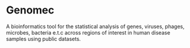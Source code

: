 # Genomec
A bioinformatics tool for the statistical analysis of genes, viruses, phages, microbes, bacteria e.t.c across regions of interest in human disease samples using public datasets.
